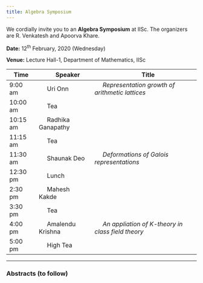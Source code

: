 ```yaml
---
title: Algebra Symposium
---
```

We cordially invite you to an __Algebra Symposium__ at IISc. The organizers are R. Venkatesh and Apoorva Khare.

__Date:__     12<sup>th</sup> February, 2020 (Wednesday)

__Venue:__  Lecture Hall-1, Department of Mathematics, IISc




Time               |   &nbsp;&nbsp;&nbsp;&nbsp; Speaker | &nbsp;&nbsp;&nbsp;&nbsp; Title
--- | --- | --- 
9:00 am  | &nbsp;&nbsp;&nbsp;&nbsp;  Uri Onn | &nbsp;&nbsp;&nbsp;&nbsp; _Representation growth of arithmetic lattices_
10:00 am  | &nbsp;&nbsp;&nbsp;&nbsp;  Tea
10:15 am  | &nbsp;&nbsp;&nbsp;&nbsp;  Radhika Ganapathy  | &nbsp;&nbsp;&nbsp;&nbsp;
11:15 am  | &nbsp;&nbsp;&nbsp;&nbsp;  Tea
11:30 am  | &nbsp;&nbsp;&nbsp;&nbsp;  Shaunak Deo  | &nbsp;&nbsp;&nbsp;&nbsp; _Deformations of Galois representations_
12:30 pm  | &nbsp;&nbsp;&nbsp;&nbsp;  Lunch
2:30 pm  | &nbsp;&nbsp;&nbsp;&nbsp;  Mahesh Kakde  | &nbsp;&nbsp;&nbsp;&nbsp;
3:30 pm  | &nbsp;&nbsp;&nbsp;&nbsp;  Tea
4:00 pm  | &nbsp;&nbsp;&nbsp;&nbsp;  Amalendu Krishna | &nbsp;&nbsp;&nbsp;&nbsp; _An appliation of $K$-theory in class field theory_
5:00 pm  | &nbsp;&nbsp;&nbsp;&nbsp; High Tea

---


### Abstracts (to follow)
